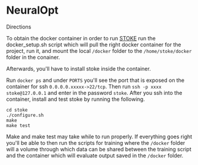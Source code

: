 # NeuralOpt

Directions

To obtain the docker container in order to run [STOKE](https://github.com/StanfordPL/stoke) run the docker_setup.sh script which will pull the right docker container for the project, run it, and mount the local `/docker` folder to the `/home/stoke/docker` folder in the conainer. 

Afterwards, you'll have to install stoke inside the container. 

Run `docker ps` and under `PORTS` you'll see the port that is exposed on the container for ssh `0.0.0.0.xxxxx->22/tcp`. Then run `ssh -p xxxx stoke@127.0.0.1` and enter in the password `stoke`. After you ssh into the container, install and test stoke by running the following. 


```
cd stoke
./configure.sh
make
make test
```

Make and make test may take while to run properly. If everything goes right you'll be able to then run the scripts for training where the `/docker` folder will a volume through which data can be shared between the training script and the container which will evaluate output saved in the `/docker` folder. 
